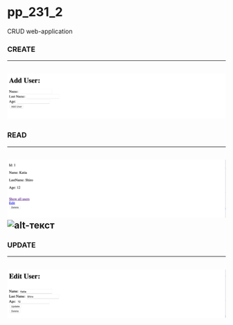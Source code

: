 # pp_231_2
CRUD web-application

### CREATE
----
![alt-текст](https://github.com/e-terven/pp_231_2/blob/1ff1f7665ef8c0ca80476f3f18010f395332c2c5/images/Create%202023-07-16%20at%2020.25.47.png)
----

### READ
----
![alt-текст](https://github.com/e-terven/pp_231_2/blob/6a13e01f83f5ca1c691f886ed8df65a3b5dd9860/images/Read%202023-07-16%20at%2020.26.26.png)
![alt-текст]()
----

### UPDATE
----
![alt-текст](https://github.com/e-terven/pp_231_2/blob/8e9e17ab037dea5d01780373db4576789195ac15/images/Update_Delete%202023-07-16%20at%2020.26.48.png)
----

